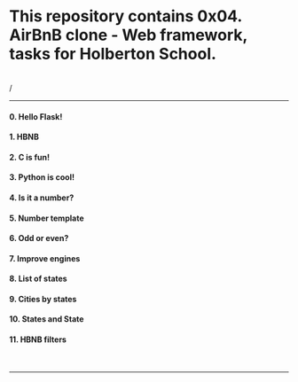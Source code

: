 <h1>This repository contains 0x04. AirBnB clone - Web framework, tasks for Holberton School.</h1>
<br>/
<hr>
<h4>0. Hello Flask!</h4>
<h4>1. HBNB</h4>
<h4>2. C is fun!</h4>
<h4>3. Python is cool!</h4>
<h4>4. Is it a number?</h4>
<h4>5. Number template</h4>
<h4>6. Odd or even?</h4>
<h4>7. Improve engines</h4>
<h4>8. List of states</h4>
<h4>9. Cities by states</h4>
<h4>10. States and State</h4>
<h4>11. HBNB filters</h4>
<br>
<hr>
